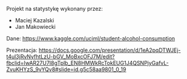 Projekt na statystykę wykonany przez:
- Maciej Kazalski
- Jan Makowiecki

Dane: https://www.kaggle.com/uciml/student-alcohol-consumption

Prezentacja: https://docs.google.com/presentation/d/1eA2pqDTWJEj-t4ul3jRvNyfhtLzU-bGV_MoBxcOFJ7M/edit?fbclid=IwAR27U7I8gTplb_EN8HMWkRcTokEUG1J4QSNPjyGafvL-ZvuKHYzS_9vYQv8#slide=id.g5c58aa9801_0_19
